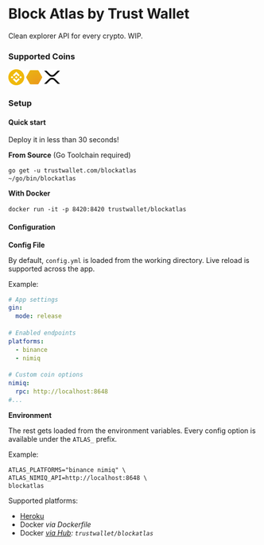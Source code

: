 # Block Atlas by Trust Wallet

Clean explorer API for every crypto. WIP.

### Supported Coins

<a href="https://binance.org" target="_blank"><img src="https://raw.githubusercontent.com/TrustWallet/tokens/master/coins/714.png" width="32" /></a>
<a href="https://nimiq.com/" target="_blank"><img src="https://raw.githubusercontent.com/TrustWallet/tokens/master/coins/242.png" width="32" /></a>
<a href="https://ripple.com/" target="_blank"><img src="https://raw.githubusercontent.com/TrustWallet/tokens/master/coins/144.png" width="32" /></a>

### Setup

#### Quick start

Deploy it in less than 30 seconds!

__From Source__ (Go Toolchain required)

```shell
go get -u trustwallet.com/blockatlas
~/go/bin/blockatlas
```

__With Docker__

`docker run -it -p 8420:8420 trustwallet/blockatlas`

#### Configuration

__Config File__

By default, `config.yml` is loaded from the working directory.
Live reload is supported across the app.

Example:
```yaml
# App settings
gin:
  mode: release

# Enabled endpoints
platforms:
  - binance
  - nimiq

# Custom coin options
nimiq:
  rpc: http://localhost:8648
#...
```

__Environment__

The rest gets loaded from the environment variables.
Every config option is available under the `ATLAS_` prefix.

Example:
```shell
ATLAS_PLATFORMS="binance nimiq" \
ATLAS_NIMIQ_API=http://localhost:8648 \
blockatlas
```

Supported platforms:
 * [Heroku](http://heroku.com)
 * Docker _via Dockerfile_
 * Docker _[via Hub](https://hub.docker.com/r/trustwallet/blockatlas): `trustwallet/blockatlas`_
